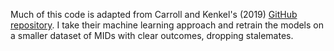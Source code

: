 Much of this code is adapted from Carroll and Kenkel's (2019) [GitHub repository](https://github.com/brentonk/doe-h2o). I take their machine learning approach and retrain the models on a smaller dataset of MIDs with clear outcomes, dropping stalemates.